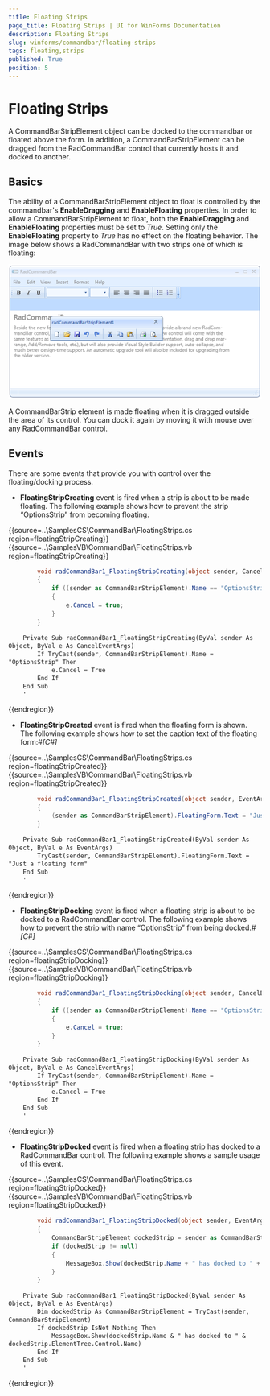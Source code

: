 ```yaml
---
title: Floating Strips
page_title: Floating Strips | UI for WinForms Documentation
description: Floating Strips
slug: winforms/commandbar/floating-strips
tags: floating,strips
published: True
position: 5
---
```


# Floating Strips



A CommandBarStripElement object can be docked to the commandbar or floated above the form. In addition, a CommandBarStripElement can be dragged from the RadCommandBar control that currently hosts it and docked to another.

## Basics

The ability of a CommandBarStripElement object to float is controlled by the commandbar's __EnableDragging__ and __EnableFloating__ properties.  In order to allow a CommandBarStripElement to float, both the __EnableDragging__ and __EnableFloating__ properties must be set to *True*. Setting only the __EnableFloating__ property to *True* has no effect on the floating behavior. The image below shows a RadCommandBar with two strips one of which is floating:
 
![commandbar-floating-strips 001](images/commandbar-floating-strips001.png)

A CommandBarStrip element is made floating when it is dragged outside the area of its control. You can dock it again by moving it with mouse over any RadCommandBar control.

## Events

There are some events that provide you with control over the floating/docking process.
       

* __FloatingStripCreating__ event is fired when a strip is about to be made floating. The following example shows how to prevent the strip “OptionsStrip” from becoming floating.
 	 

{{source=..\SamplesCS\CommandBar\FloatingStrips.cs region=floatingStripCreating}} 
{{source=..\SamplesVB\CommandBar\FloatingStrips.vb region=floatingStripCreating}} 

````C#
        void radCommandBar1_FloatingStripCreating(object sender, CancelEventArgs e)
        {
            if ((sender as CommandBarStripElement).Name == "OptionsStrip")
            {
                e.Cancel = true;
            }
        }
````
````VB.NET
    Private Sub radCommandBar1_FloatingStripCreating(ByVal sender As Object, ByVal e As CancelEventArgs)
        If TryCast(sender, CommandBarStripElement).Name = "OptionsStrip" Then
            e.Cancel = True
        End If
    End Sub
    '
````

{{endregion}} 
 

* __FloatingStripCreated__ event is fired when the floating form is shown.
  The following example shows how to set the caption text of the floating form:#_[C#]_
 
{{source=..\SamplesCS\CommandBar\FloatingStrips.cs region=floatingStripCreated}} 
{{source=..\SamplesVB\CommandBar\FloatingStrips.vb region=floatingStripCreated}} 

````C#
        void radCommandBar1_FloatingStripCreated(object sender, EventArgs e)
        {
            (sender as CommandBarStripElement).FloatingForm.Text = "Just a floating form";
        }
````
````VB.NET
    Private Sub radCommandBar1_FloatingStripCreated(ByVal sender As Object, ByVal e As EventArgs)
        TryCast(sender, CommandBarStripElement).FloatingForm.Text = "Just a floating form"
    End Sub
    '
````

{{endregion}} 
 

* __FloatingStripDocking__ event is fired when a floating strip is about to be docked to a RadCommandBar control. 
The following example shows how to prevent the strip with name “OptionsStrip” from being docked.#_[C#]_
 
{{source=..\SamplesCS\CommandBar\FloatingStrips.cs region=floatingStripDocking}} 
{{source=..\SamplesVB\CommandBar\FloatingStrips.vb region=floatingStripDocking}} 

````C#
        void radCommandBar1_FloatingStripDocking(object sender, CancelEventArgs e)
        {
            if ((sender as CommandBarStripElement).Name == "OptionsStrip")
            {
                e.Cancel = true;
            }
        }
````
````VB.NET
    Private Sub radCommandBar1_FloatingStripDocking(ByVal sender As Object, ByVal e As CancelEventArgs)
        If TryCast(sender, CommandBarStripElement).Name = "OptionsStrip" Then
            e.Cancel = True
        End If
    End Sub
    '
````

{{endregion}} 
 

* __FloatingStripDocked__ event is fired when a floating strip has docked to a RadCommandBar control.
 The following example shows a sample usage of this event.
   

{{source=..\SamplesCS\CommandBar\FloatingStrips.cs region=floatingStripDocked}} 
{{source=..\SamplesVB\CommandBar\FloatingStrips.vb region=floatingStripDocked}} 

````C#
        void radCommandBar1_FloatingStripDocked(object sender, EventArgs e)
        {
            CommandBarStripElement dockedStrip = sender as CommandBarStripElement;
            if (dockedStrip != null)
            {
                MessageBox.Show(dockedStrip.Name + " has docked to " + dockedStrip.ElementTree.Control.Name);
            }
        }
````
````VB.NET
    Private Sub radCommandBar1_FloatingStripDocked(ByVal sender As Object, ByVal e As EventArgs)
        Dim dockedStrip As CommandBarStripElement = TryCast(sender, CommandBarStripElement)
        If dockedStrip IsNot Nothing Then
            MessageBox.Show(dockedStrip.Name & " has docked to " & dockedStrip.ElementTree.Control.Name)
        End If
    End Sub
    '
````

{{endregion}} 



